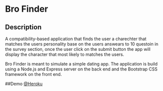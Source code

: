 # Bro Finder

## Description

A compatibility-based application that finds the user a charechter that matches the users personality base on the users answears to 10 questoin in the survey section, once the user click on the submit button the app will display the character that most likely to matches the users.

Bro Finder is meant to simulate a simple dating app. The application is build using a Node.js and Express server on the back end and the Bootstrap CSS framework on the front end.

##Demo
[@Heroku](https://thawing-bayou-38205.herokuapp.com/)

